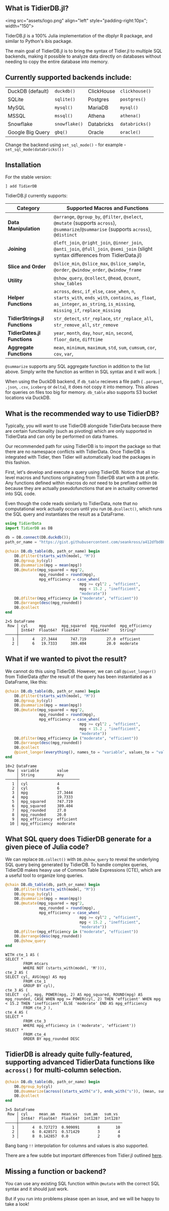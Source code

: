 ## What is TidierDB.jl?

<img src="assets/logo.png" align="left" style="padding-right:10px"; width="150"></img>

TiderDB.jl is a 100% Julia implementation of the dbplyr R package, and similar to Python's ibis package.

The main goal of TidierDB.jl is to bring the syntax of Tidier.jl to multiple SQL backends, making it possible to analyze data directly on databases without needing to copy the entire database into memory.

## Currently supported backends include:

|   |   |   |   | 
|---------|----------|----------|----------|
| DuckDB (default) | `duckdb()` |ClickHouse | `clickhouse()`
| SQLite | `sqlite()` | Postgres | `postgres()` |
| MySQL | `mysql()` | MariaDB | `mysql()` |
| MSSQL | `mssql()` | Athena | `athena()` |
| Snowflake | `snowflake()` | Databricks | `databricks()` |
| Google Big Query | `gbq()` | Oracle | `oracle()` |

Change the backend using `set_sql_mode()` - for example  - `set_sql_mode(databricks())`

## Installation

For the stable version:

```
] add TidierDB
```


TidierDB.jl currently supports:

| **Category**                     | **Supported Macros and Functions**                                                                                                                                               |
|----------------------------------|-----------------------------------------------------------------------------------------------------------------------------------------------------------------------------|
| **Data Manipulation**     | `@arrange`, `@group_by`, `@filter`, `@select`, `@mutate` (supports `across`), `@summarize`/`@summarise` (supports `across`), `@distinct`                                 |
| **Joining**                  | `@left_join`, `@right_join`, `@inner_join`, `@anti_join`, `@full_join`, `@semi_join` (slight syntax differences from TidierData.jl)                                          |
| **Slice and Order**       | `@slice_min`, `@slice_max`, `@slice_sample`, `@order`, `@window_order`, `@window_frame`                                                                                                |
| **Utility**               | `@show_query`, `@collect`, `@head`, `@count`, `show_tables`                                                                                                                                          |
| **Helper Functions**             | `across`, `desc`, `if_else`, `case_when`, `n`, `starts_with`, `ends_with`, `contains`, `as_float`, `as_integer`, `as_string`, `is_missing`, `missing_if`, `replace_missing` |
| **TidierStrings.jl Functions** | `str_detect`, `str_replace`, `str_replace_all`, `str_remove_all`, `str_remove`                                                                                               |
| **TidierDates.jl Functions**   | `year`, `month`, `day`, `hour`, `min`, `second`, `floor_date`, `difftime`                                                                                                   |
| **Aggregate Functions**          | `mean`, `minimum`, `maximum`, `std`, `sum`, `cumsum`, `cor`, `cov`, `var`, 

`@summarize` supports any SQL aggregate function in addition to the list above. Simply write the function as written in SQL syntax and it will work.                                                                                                    |


When using the DuckDB backend, if `db_table` recieves a file path ( `.parquet`, `.json`, `.csv`, `iceberg` or `delta`), it does not copy it into memory. This allows for queries on files too big for memory. `db_table` also supports S3 bucket locations via DuckDB.


## What is the recommended way to use TidierDB?

Typically, you will want to use TidierDB alongside TidierData because there are certain functionality (such as pivoting) which are only supported in TidierData and can only be performed on data frames.

Our recommended path for using TidierDB is to import the package so that there are no namespace conflicts with TidierData. Once TidierDB is integrated with Tidier, then Tidier will automatically load the packages in this fashion.

First, let's develop and execute a query using TidierDB. Notice that all top-level macros and functions originating from TidierDB start with a `DB` prefix. Any functions defined within macros do *not* need to be prefixed within `DB` because they are actually pseudofunctions that are in actuality converted into SQL code.

Even though the code reads similarly to TidierData, note that no computational work actually occurs until you run `DB.@collect()`, which runs the SQL query and instantiates the result as a DataFrame.

```julia
using TidierData
import TidierDB as DB

db = DB.connect(DB.duckdb());
path_or_name = "https://gist.githubusercontent.com/seankross/a412dfbd88b3db70b74b/raw/5f23f993cd87c283ce766e7ac6b329ee7cc2e1d1/mtcars.csv"

@chain DB.db_table(db, path_or_name) begin
    DB.@filter(!starts_with(model, "M"))
    DB.@group_by(cyl)
    DB.@summarize(mpg = mean(mpg))
    DB.@mutate(mpg_squared = mpg^2, 
               mpg_rounded = round(mpg), 
               mpg_efficiency = case_when(
                                 mpg >= cyl^2 , "efficient",
                                 mpg < 15.2 , "inefficient",
                                 "moderate"))            
    DB.@filter(mpg_efficiency in ("moderate", "efficient"))
    DB.@arrange(desc(mpg_rounded))
    DB.@collect
end
```

```
2×5 DataFrame
 Row │ cyl     mpg       mpg_squared  mpg_rounded  mpg_efficiency 
     │ Int64?  Float64?  Float64?     Float64?     String?        
─────┼────────────────────────────────────────────────────────────
   1 │      4   27.3444      747.719         27.0  efficient
   2 │      6   19.7333      389.404         20.0  moderate
```

## What if we wanted to pivot the result?

We cannot do this using TidierDB. However, we can call `@pivot_longer()` from TidierData *after* the result of the query has been instantiated as a DataFrame, like this: 

```julia
@chain DB.db_table(db, path_or_name) begin
    DB.@filter(!starts_with(model, "M"))
    DB.@group_by(cyl)
    DB.@summarize(mpg = mean(mpg))
    DB.@mutate(mpg_squared = mpg^2, 
               mpg_rounded = round(mpg), 
               mpg_efficiency = case_when(
                                 mpg >= cyl^2 , "efficient",
                                 mpg < 15.2 , "inefficient",
                                 "moderate"))            
    DB.@filter(mpg_efficiency in ("moderate", "efficient"))
    DB.@arrange(desc(mpg_rounded))
    DB.@collect
    @pivot_longer(everything(), names_to = "variable", values_to = "value")
end
```

```
10×2 DataFrame
 Row │ variable        value     
     │ String          Any       
─────┼───────────────────────────
   1 │ cyl             4
   2 │ cyl             6
   3 │ mpg             27.3444
   4 │ mpg             19.7333
   5 │ mpg_squared     747.719
   6 │ mpg_squared     389.404
   7 │ mpg_rounded     27.0
   8 │ mpg_rounded     20.0
   9 │ mpg_efficiency  efficient
  10 │ mpg_efficiency  moderate
```

## What SQL query does TidierDB generate for a given piece of Julia code?

We can replace `DB.collect()` with `DB.@show_query` to reveal the underlying SQL query being generated by TidierDB. To handle complex queries, TidierDB makes heavy use of Common Table Expressions (CTE), which are a useful tool to organize long queries.

```julia
@chain DB.db_table(db, path_or_name) begin
    DB.@filter(!starts_with(model, "M"))
    DB.@group_by(cyl)
    DB.@summarize(mpg = mean(mpg))
    DB.@mutate(mpg_squared = mpg^2, 
               mpg_rounded = round(mpg), 
               mpg_efficiency = case_when(
                                 mpg >= cyl^2 , "efficient",
                                 mpg < 15.2 , "inefficient",
                                 "moderate"))            
    DB.@filter(mpg_efficiency in ("moderate", "efficient"))
    DB.@arrange(desc(mpg_rounded))
    DB.@show_query
end
```

```
WITH cte_1 AS (
SELECT *
        FROM mtcars
        WHERE NOT (starts_with(model, 'M'))),
cte_2 AS (
SELECT cyl, AVG(mpg) AS mpg
        FROM cte_1
        GROUP BY cyl),
cte_3 AS (
SELECT  cyl, mpg, POWER(mpg, 2) AS mpg_squared, ROUND(mpg) AS mpg_rounded, CASE WHEN mpg >= POWER(cyl, 2) THEN 'efficient' WHEN mpg < 15.2 THEN 'inefficient' ELSE 'moderate' END AS mpg_efficiency
        FROM cte_2 ),
cte_4 AS (
SELECT *
        FROM cte_3
        WHERE mpg_efficiency in ('moderate', 'efficient'))  
SELECT *
        FROM cte_4  
        ORDER BY mpg_rounded DESC
```

## TidierDB is already quite fully-featured, supporting advanced TidierData functions like `across()` for multi-column selection.

```julia
@chain DB.db_table(db, path_or_name) begin
    DB.@group_by(cyl)
    DB.@summarize(across((starts_with("a"), ends_with("s")), (mean, sum)))
    DB.@collect
end
```

```
3×5 DataFrame
 Row │ cyl     mean_am   mean_vs   sum_am   sum_vs  
     │ Int64?  Float64?  Float64?  Int128?  Int128? 
─────┼──────────────────────────────────────────────
   1 │      4  0.727273  0.909091        8       10
   2 │      6  0.428571  0.571429        3        4
   3 │      8  0.142857  0.0             2        0
```

Bang bang `!!` interpolation for columns and values is also supported.

There are a few subtle but important differences from Tidier.jl outlined [here](https://tidierorg.github.io/TidierDB.jl/latest/examples/generated/UserGuide/key_differences/).

## Missing a function or backend?

You can use any existing SQL function within `@mutate` with the correct SQL syntax and it should just work.

But if you run into problems please open an issue, and we will be happy to take a look!